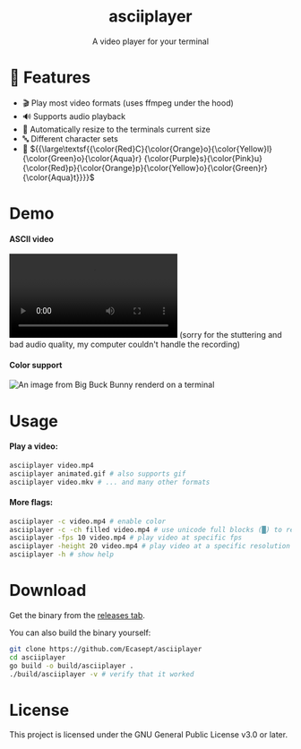 # <div align="center">asciiplayer</align>

<div align="center">A video player for your terminal</div>

# 🎉 Features

- 🎬 Play most video formats (uses ffmpeg under the hood)
- 🔊 Supports audio playback
- 📐 Automatically resize to the terminals current size
- 🔤 Different character sets
- 🎨 ${{\large\textsf{{\color{Red}C}{\color{Orange}o}{\color{Yellow}l}{\color{Green}o}{\color{Aqua}r} {\color{Purple}s}{\color{Pink}u}{\color{Red}p}{\color{Orange}p}{\color{Yellow}o}{\color{Green}r}{\color{Aqua}t}}}}\$

# Demo

#### ASCII video

<video src="https://github.com/user-attachments/assets/eb0c0cdb-6712-447b-a8a9-debe6915ee7c"></video>
(sorry for the stuttering and bad audio quality, my computer couldn't handle the recording)

#### Color support

![An image from Big Buck Bunny renderd on a terminal](https://github.com/user-attachments/assets/55e37c60-093d-4c54-b126-b5bbc23ebdd3)

# Usage

#### Play a video:

```sh
asciiplayer video.mp4
asciiplayer animated.gif # also supports gif
asciiplayer video.mkv # ... and many other formats
```

#### More flags:

```sh
asciiplayer -c video.mp4 # enable color
asciiplayer -c -ch filled video.mp4 # use unicode full blocks (█) to render colored video
asciiplayer -fps 10 video.mp4 # play video at specific fps
asciiplayer -height 20 video.mp4 # play video at a specific resolution
asciiplayer -h # show help
```

# Download

Get the binary from the [releases tab](https://github.com/Ecasept/asciiplayer/releases).

You can also build the binary yourself:

```sh
git clone https://github.com/Ecasept/asciiplayer
cd asciiplayer
go build -o build/asciiplayer .
./build/asciiplayer -v # verify that it worked
```

# License

This project is licensed under the GNU General Public License v3.0 or later.
